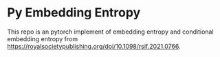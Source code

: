 # Py Embedding Entropy
This repo is an pytorch implement of embedding entropy and conditional embedding entropy from https://royalsocietypublishing.org/doi/10.1098/rsif.2021.0766.
